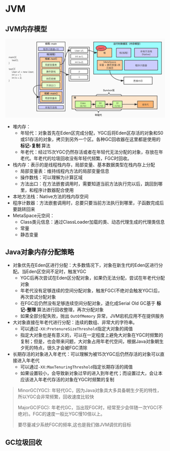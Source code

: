 # JVM

## JVM内存模型

![jvm_内存模型](./imgs/jvm_内存模型.png)

- 堆内存：
  - 年轻代：对象首先在Eden区完成分配，YGC后将Eden区存活的对象和S0或S1存活的对象，拷贝到另外一个区。各种GC回收器在这里都是使用的 **标记-复制** 算法
  - 年老代：经过15次YGC仍然存活或者在年轻代无法分配的对象，存放在年老代。年老代的垃圾回收没有年轻代频繁，FGC时回收。
- 栈内存：表示的是线程栈内存，局部变量、基本数据类型在栈内存上分配
  - 局部变量表：维持线程内方法的局部变量信息
  - 操作数栈：可以理解为计算区域
  - 方法出口：在方法嵌套调用时，需要知道当前方法执行完以后，跳回到哪里，和程序计数器配合使用
- 本地方法栈：Native方法的栈内存空间
- 程序计数器：方法嵌套调用时，总要只要当前方法执行到哪里，子函数完成后要跳转回来
- MetaSpace元空间：
  - Class类元信息：通过ClassLoader加载的类、动态代理生成的代理类信息
  - 常量
  - 静态变量

## Java对象内存分配策略
- 对象优先在Eden区进行分配：大多数情况下，对象在新生代的Eden区进行分配。当Eden区空间不足时，触发YGC
  - YGC后再次尝试在Eden区分配对象，如果仍无法分配，尝试在年老代分配对象
  - 年老代没有足够连续的空间分配对象，触发FGC(不绝对会触发YGC)后，再次尝试分配对象
  - 在FGC后仍然没有足够连续空间分配对象，退化成Serial Old GC基于 **标记-整理** 算法进行回收整理，再次分配对象
  - 如果全部分配失败，抛出 ```OutOfMemory``` 异常，JVM宕机应用不在提供服务
- 大对象直接在年老代进行分配：连续的数组、非常大的字符串。
  - 可以通过```-XX:PretenureSizeThreshold```指定大对象的阈值
  - 指定大对象也是有意义的，可以在一定程度上避免大对象在YGC时频繁的复制；但是，也会带来问题，大对象占用年老代空间，根据Java对象朝生夕死的特点，很久才会被FGC清除
- 长期存活的对象进入年老代：可以理解为被15次YGC后仍然存活的对象可以直接进入年老代
  - 可以通过```-XX:MaxTenuringThreshold```指定长期存活的阈值
  - 如果设置较小，会导致新对象过早的进入到年老代；而设置过大，会让本应该进入年老代存活的对象在YGC时频繁的复制

> MinorGC(YGC): 年轻代GC，因为Java对象具大多具备朝生夕死的特性，所以YGC会非常频繁，回收速度比较快
>
> MajorGC(FGC): 年老代GC，当出现FGC时，经常至少会伴随一次YGC(不绝对)。FGC的速度一般比YGC慢10倍以上。
>
> 要尽量减少系统FGC的频率,这也是我们做JVM调优的目标

## GC垃圾回收